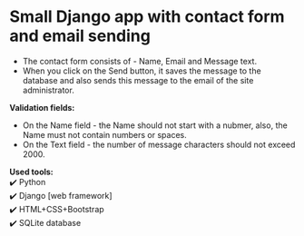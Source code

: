 # Small Django app with contact form and email sending
- The contact form consists of - Name, Email and Message text.
- When you click on the Send button, it saves the message to the database and also sends this message to the email of the site administrator.

__Validation fields:__
- On the Name field - the Name should not start with a nubmer, also, the Name must not contain numbers or spaces. 
- On the Text field - the number of message characters should not exceed 2000.



__Used tools:__    
:heavy_check_mark: Python    
:heavy_check_mark: Django [web framework]    
:heavy_check_mark: HTML+CSS+Bootstrap    
:heavy_check_mark: SQLite database    
